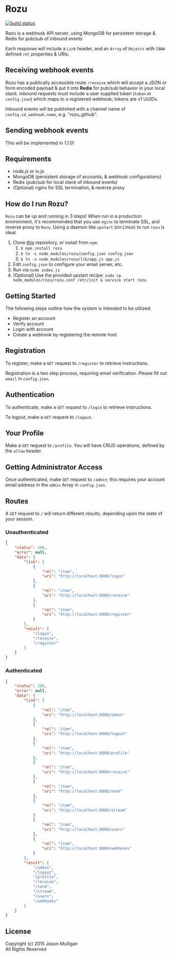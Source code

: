 # Rozu

[![build status](https://secure.travis-ci.org/avoidwork/rozu.svg)](http://travis-ci.org/avoidwork/rozu)

Razu is a webhook API server, using MongoDB for persistent storage & Redis for pub/sub of inbound events

Each response will include a `Link` header, and an `Array` of `Objects` with `IANA` defined `rel` properties & URIs.

## Receiving webhook events
Rozu has a publically accessible route `/receive` which will accept a JSON or form encoded payload & put it into **Redis**
for pub/sub behavior in your local stack. Inbound requests must include a user supplied token (`token` in `config.json`)
which maps to a registered webhook; tokens are v1 UUIDs.

Inbound events will be published with a channel name of `config.id_webhook.name`, e.g. "rozu_github".

## Sending webhook events
This will be implemented in 1.1.0!

## Requirements
- node.js or io.js
- MongoDB (persistent storage of accounts, & webhook configurations)
- Redis (pub/sub for local stack of inbound events)
- (Optional) nginx for SSL termination, & reverse proxy

## How do I run Rozu?
`Rozu` can be up and running in 3 steps! When run in a production environment, it's recommended that you use `nginx`
to terminate SSL, and reverse proxy to `Rozu`. Using a daemon like `upstart` (on Linux) to run `rozu` is ideal. 

1.  Clone [this](https://github.com/avoidwork/rozu) repository, or install from `npm`:
    1.  `$ npm install rozu`
    2.  `$ ln -s node_modules/rozu/config.json config.json`
    3.  `$ ln -s node_modules/rozu/lib/app.js app.js`
2.  Edit `config.json` to configure your email server, etc.
3.  Run via `node index.js`
4.  (Optional) Use the provided upstart recipe: `sudo cp node_modules/rozu/rozu.conf /etc/init & service start rozu`

## Getting Started
The following steps outline how the system is intended to be utilized.

- Register an account
- Verify account
- Login with account
- Create a webhook by registering the remote host


## Registration
To register, make a `GET` request to `/register` to retrieve instructions.

Registration is a two step process, requiring email verification. Please fill out `email` in `config.json`.

## Authentication
To authenticate, make a `GET` request to `/login` to retrieve instructions.

To logout, make a `GET` request to `/logout`.

## Your Profile
Make a `GET` request to `/profile`. You will have CRUD operations, defined by the `allow` header.

## Getting Administrator Access
Once authenticated, make `GET` request to `/admin`; this requires your account email address in the `admin` Array in `config.json`.

## Routes
A `GET` request to `/` will return different results, depending upon the state of your session.

### Unauthenticated

```json
{
	"status": 200,
	"error": null,
	"data": {
		"link": [
			{
				"rel": "item",
				"uri": "http://localhost:8080/login"
			},
			{
				"rel": "item",
				"uri": "http://localhost:8080/receive"
			},
			{
				"rel": "item",
				"uri": "http://localhost:8080/register"
			}
		],
		"result": [
			"/login",
			"/receive",
			"/register"
		]
	}
}
```

### Authenticated

```json
{
	"status": 200,
	"error": null,
	"data": {
		"link": [
			{
				"rel": "item",
				"uri": "http://localhost:8080/admin"
			},
			{
				"rel": "item",
				"uri": "http://localhost:8080/logout"
			},
			{
				"rel": "item",
				"uri": "http://localhost:8080/profile"
			},
			{
				"rel": "item",
				"uri": "http://localhost:8080/receive"
			},
			{
				"rel": "item",
				"uri": "http://localhost:8080/send"
			},
			{
				"rel": "item",
				"uri": "http://localhost:8080/stream"
			}
			{
				"rel": "item",
				"uri": "http://localhost:8080/users"
			},
			{
				"rel": "item",
				"uri": "http://localhost:8080/webhooks"
			}
		],
		"result": [
			"/admin",
			"/logout",
			"/profile",
			"/receive",
			"/send",
			"/stream",
			"/users",
			"/webhooks"
		]
	}
}
```

## License
Copyright (c) 2015 Jason Mulligan  
All Rights Reserved
